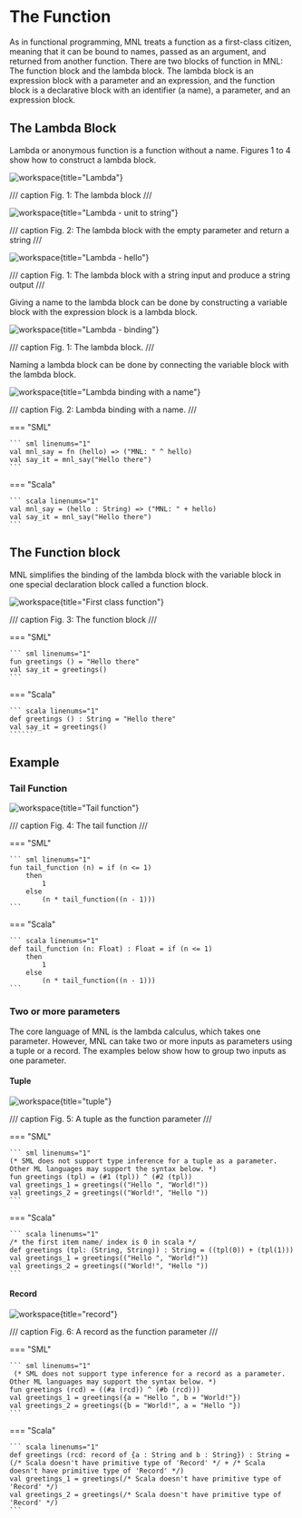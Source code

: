 # The Function

As in functional programming, MNL treats a function as a first-class citizen, meaning that it can be bound to names, passed as an argument, and returned from another function. There are two blocks of function in MNL: The function block and the lambda block. The lambda block is an expression block with a parameter and an expression, and the function block is a declarative block with an identifier (a name), a parameter, and an expression block.


## The Lambda Block

Lambda or anonymous function is a function without a name. Figures 1 to 4 show how to construct a lambda block.

![workspace](assets/images/lambda_empty.png){title="Lambda"}

/// caption
Fig. 1: The lambda block
///

![workspace](assets/images/lamdba_unit.png){title="Lambda - unit to string"}

/// caption
Fig. 2: The lambda block with the empty parameter and return a string
///

![workspace](assets/images/lamdba_hello.png){title="Lambda - hello"}

/// caption
Fig. 1: The lambda block with a string input and produce a string output
///

Giving a name to the lambda block can be done by constructing a variable block with the expression block is a lambda block.

![workspace](assets/images/lambda_binding.png){title="Lambda - binding"}

/// caption
Fig. 1: The lambda block.
///

Naming a lambda block can be done by connecting the variable block with the lambda block.

![workspace](assets/images/lambda-binding.png){title="Lambda binding with a name"}

/// caption
Fig. 2: Lambda binding with a name.
///

=== "SML"

    ``` sml linenums="1"
    val mnl_say = fn (hello) => ("MNL: " ^ hello)
    val say_it = mnl_say("Hello there")
    ```

=== "Scala"

    ``` scala linenums="1"
    val mnl_say = (hello : String) => ("MNL: " + hello)
    val say_it = mnl_say("Hello there")
    ```


## The Function block

MNL simplifies the binding of the lambda block with the variable block in one special declaration block called a function block.

![workspace](assets/images/first_class_function_1.png){title="First class function"}

/// caption
Fig. 3: The function block
///

=== "SML"

    ``` sml linenums="1"
    fun greetings () = "Hello there"
    val say_it = greetings()
    ```

=== "Scala"

    ``` scala linenums="1"
    def greetings () : String = "Hello there"
    val say_it = greetings()
    ``````

## Example

### Tail Function

![workspace](assets/images/tail_function.png){title="Tail function"}

/// caption
Fig. 4: The tail function
///

=== "SML"

    ``` sml linenums="1"
    fun tail_function (n) = if (n <= 1)
        then
            1
        else
	        (n * tail_function((n - 1)))
    ```

=== "Scala"

    ``` scala linenums="1"
    def tail_function (n: Float) : Float = if (n <= 1)
        then
            1
        else
            (n * tail_function((n - 1)))
    ```

### Two or more parameters

The core language of MNL is the lambda calculus, which takes one parameter. However, MNL can take two or more inputs as parameters using a tuple or a record. The examples below show how to group two inputs as one parameter.

#### Tuple

![workspace](assets/images/function_simul_two_params_tuple.png){title="tuple"}

/// caption
Fig. 5: A tuple as the function parameter
///

=== "SML"

    ``` sml linenums="1"
    (* SML does not support type inference for a tuple as a parameter. 
    Other ML languages may support the syntax below. *)
    fun greetings (tpl) = (#1 (tpl)) ^ (#2 (tpl))
    val greetings_1 = greetings(("Hello ", "World!"))
    val greetings_2 = greetings(("World!", "Hello "))
    ```

=== "Scala"

    ``` scala linenums="1"
    /* the first item name/ index is 0 in scala */
    def greetings (tpl: (String, String)) : String = ((tpl(0)) + (tpl(1)))
    val greetings_1 = greetings(("Hello ", "World!"))
    val greetings_2 = greetings(("World!", "Hello "))
    ```

#### Record

![workspace](assets/images/function_simul_two_params_record.png){title="record"}

/// caption
Fig. 6: A record as the function parameter
///

=== "SML"

    ``` sml linenums="1"
     (* SML does not support type inference for a record as a parameter. 
    Other ML languages may support the syntax below. *)
    fun greetings (rcd) = ((#a (rcd)) ^ (#b (rcd)))
    val greetings_1 = greetings({a = "Hello ", b = "World!"})
    val greetings_2 = greetings({b = "World!", a = "Hello "})
    ```

=== "Scala"

    ``` scala linenums="1"
    def greetings (rcd: record of {a : String and b : String}) : String = (/* Scala doesn't have primitive type of 'Record' */ + /* Scala doesn't have primitive type of 'Record' */)
    val greetings_1 = greetings(/* Scala doesn't have primitive type of 'Record' */)
    val greetings_2 = greetings(/* Scala doesn't have primitive type of 'Record' */)
    ```
